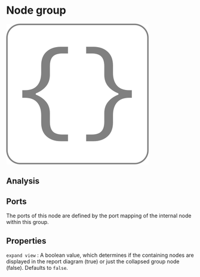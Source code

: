# Node group

![Group icon](../images/icons/node_group.svg)

## Analysis

## Ports

The ports of this node are defined by the port mapping of the internal node within this group.

## Properties

`expand view`
: A boolean value, which determines if the containing nodes are displayed in the report diagram (true) or just the collapsed group node (false). Defaults to `false`.
